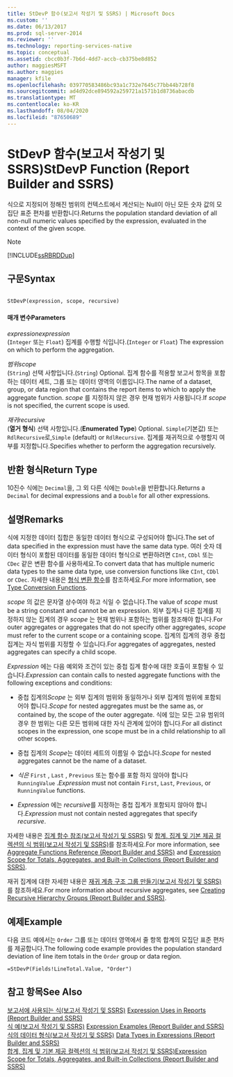 ```yaml
---
title: StDevP 함수(보고서 작성기 및 SSRS) | Microsoft Docs
ms.custom: ''
ms.date: 06/13/2017
ms.prod: sql-server-2014
ms.reviewer: ''
ms.technology: reporting-services-native
ms.topic: conceptual
ms.assetid: cbcc0b3f-7b6d-4dd7-accb-cb375be8d852
author: maggiesMSFT
ms.author: maggies
manager: kfile
ms.openlocfilehash: 039770583486bc93a1c732e7645c77bb44b728f8
ms.sourcegitcommit: ad4d92dce894592a259721a1571b1d8736abacdb
ms.translationtype: MT
ms.contentlocale: ko-KR
ms.lasthandoff: 08/04/2020
ms.locfileid: "87650689"
---
```

# <a name="stdevp-function-report-builder-and-ssrs"></a><span data-ttu-id="69d1c-102">StDevP 함수(보고서 작성기 및 SSRS)</span><span class="sxs-lookup"><span data-stu-id="69d1c-102">StDevP Function (Report Builder and SSRS)</span></span>
  <span data-ttu-id="69d1c-103">식으로 지정되어 정해진 범위의 컨텍스트에서 계산되는 Null이 아닌 모든 숫자 값의 모집단 표준 편차를 반환합니다.</span><span class="sxs-lookup"><span data-stu-id="69d1c-103">Returns the population standard deviation of all non-null numeric values specified by the expression, evaluated in the context of the given scope.</span></span>  
  
> [!NOTE]  
>  [!INCLUDE[ssRBRDDup](../../includes/ssrbrddup-md.md)]  
  
## <a name="syntax"></a><span data-ttu-id="69d1c-104">구문</span><span class="sxs-lookup"><span data-stu-id="69d1c-104">Syntax</span></span>  
  
```  
  
StDevP(expression, scope, recursive)  
```  
  
#### <a name="parameters"></a><span data-ttu-id="69d1c-105">매개 변수</span><span class="sxs-lookup"><span data-stu-id="69d1c-105">Parameters</span></span>  
 <span data-ttu-id="69d1c-106">*expression*</span><span class="sxs-lookup"><span data-stu-id="69d1c-106">*expression*</span></span>  
 <span data-ttu-id="69d1c-107">(`Integer` 또는 `Float`) 집계를 수행할 식입니다.</span><span class="sxs-lookup"><span data-stu-id="69d1c-107">(`Integer` or `Float`) The expression on which to perform the aggregation.</span></span>  
  
 <span data-ttu-id="69d1c-108">*범위*</span><span class="sxs-lookup"><span data-stu-id="69d1c-108">*scope*</span></span>  
 <span data-ttu-id="69d1c-109">(`String`) 선택 사항입니다.</span><span class="sxs-lookup"><span data-stu-id="69d1c-109">(`String`) Optional.</span></span> <span data-ttu-id="69d1c-110">집계 함수를 적용할 보고서 항목을 포함하는 데이터 세트, 그룹 또는 데이터 영역의 이름입니다.</span><span class="sxs-lookup"><span data-stu-id="69d1c-110">The name of a dataset, group, or data region that contains the report items to which to apply the aggregate function.</span></span> <span data-ttu-id="69d1c-111">*scope* 를 지정하지 않은 경우 현재 범위가 사용됩니다.</span><span class="sxs-lookup"><span data-stu-id="69d1c-111">If *scope* is not specified, the current scope is used.</span></span>  
  
 <span data-ttu-id="69d1c-112">*재귀*</span><span class="sxs-lookup"><span data-stu-id="69d1c-112">*recursive*</span></span>  
 <span data-ttu-id="69d1c-113">(**열거 형식**) 선택 사항입니다.</span><span class="sxs-lookup"><span data-stu-id="69d1c-113">(**Enumerated Type**) Optional.</span></span> <span data-ttu-id="69d1c-114">`Simple`(기본값) 또는 `RdlRecursive`로,</span><span class="sxs-lookup"><span data-stu-id="69d1c-114">`Simple` (default) or `RdlRecursive`.</span></span> <span data-ttu-id="69d1c-115">집계를 재귀적으로 수행할지 여부를 지정합니다.</span><span class="sxs-lookup"><span data-stu-id="69d1c-115">Specifies whether to perform the aggregation recursively.</span></span>  
  
## <a name="return-type"></a><span data-ttu-id="69d1c-116">반환 형식</span><span class="sxs-lookup"><span data-stu-id="69d1c-116">Return Type</span></span>  
 <span data-ttu-id="69d1c-117">10진수 식에는 `Decimal`을, 그 외 다른 식에는 `Double`을 반환합니다.</span><span class="sxs-lookup"><span data-stu-id="69d1c-117">Returns a `Decimal` for decimal expressions and a `Double` for all other expressions.</span></span>  
  
## <a name="remarks"></a><span data-ttu-id="69d1c-118">설명</span><span class="sxs-lookup"><span data-stu-id="69d1c-118">Remarks</span></span>  
 <span data-ttu-id="69d1c-119">식에 지정한 데이터 집합은 동일한 데이터 형식으로 구성되어야 합니다.</span><span class="sxs-lookup"><span data-stu-id="69d1c-119">The set of data specified in the expression must have the same data type.</span></span> <span data-ttu-id="69d1c-120">여러 숫자 데이터 형식이 포함된 데이터를 동일한 데이터 형식으로 변환하려면 `CInt`, `CDbl` 또는 `CDec` 같은 변환 함수를 사용하세요.</span><span class="sxs-lookup"><span data-stu-id="69d1c-120">To convert data that has multiple numeric data types to the same data type, use conversion functions like `CInt`, `CDbl` or `CDec`.</span></span> <span data-ttu-id="69d1c-121">자세한 내용은 [형식 변환 함수](https://go.microsoft.com/fwlink/?LinkId=96142)를 참조하세요.</span><span class="sxs-lookup"><span data-stu-id="69d1c-121">For more information, see [Type Conversion Functions](https://go.microsoft.com/fwlink/?LinkId=96142).</span></span>  
  
 <span data-ttu-id="69d1c-122">*scope* 의 값은 문자열 상수여야 하고 식일 수 없습니다.</span><span class="sxs-lookup"><span data-stu-id="69d1c-122">The value of *scope* must be a string constant and cannot be an expression.</span></span> <span data-ttu-id="69d1c-123">외부 집계나 다른 집계를 지정하지 않는 집계의 경우 *scope* 는 현재 범위나 포함하는 범위를 참조해야 합니다.</span><span class="sxs-lookup"><span data-stu-id="69d1c-123">For outer aggregates or aggregates that do not specify other aggregates, *scope* must refer to the current scope or a containing scope.</span></span> <span data-ttu-id="69d1c-124">집계의 집계의 경우 중첩 집계는 자식 범위를 지정할 수 있습니다.</span><span class="sxs-lookup"><span data-stu-id="69d1c-124">For aggregates of aggregates, nested aggregates can specify a child scope.</span></span>  
  
 <span data-ttu-id="69d1c-125">*Expression* 에는 다음 예외와 조건이 있는 중첩 집계 함수에 대한 호출이 포함될 수 있습니다.</span><span class="sxs-lookup"><span data-stu-id="69d1c-125">*Expression* can contain calls to nested aggregate functions with the following exceptions and conditions:</span></span>  
  
-   <span data-ttu-id="69d1c-126">중첩 집계의*Scope* 는 외부 집계의 범위와 동일하거나 외부 집계의 범위에 포함되어야 합니다.</span><span class="sxs-lookup"><span data-stu-id="69d1c-126">*Scope* for nested aggregates must be the same as, or contained by, the scope of the outer aggregate.</span></span> <span data-ttu-id="69d1c-127">식에 있는 모든 고유 범위의 경우 한 범위는 다른 모든 범위에 대한 자식 관계에 있어야 합니다.</span><span class="sxs-lookup"><span data-stu-id="69d1c-127">For all distinct scopes in the expression, one scope must be in a child relationship to all other scopes.</span></span>  
  
-   <span data-ttu-id="69d1c-128">중첩 집계의 *Scope*는 데이터 세트의 이름일 수 없습니다.</span><span class="sxs-lookup"><span data-stu-id="69d1c-128">*Scope* for nested aggregates cannot be the name of a dataset.</span></span>  
  
-   <span data-ttu-id="69d1c-129">*식은* `First` , `Last` , `Previous` 또는 함수를 포함 하지 않아야 합니다 `RunningValue` .</span><span class="sxs-lookup"><span data-stu-id="69d1c-129">*Expression* must not contain `First`, `Last`, `Previous`, or `RunningValue` functions.</span></span>  
  
-   <span data-ttu-id="69d1c-130">*Expression* 에는 *recursive*를 지정하는 중첩 집계가 포함되지 않아야 합니다.</span><span class="sxs-lookup"><span data-stu-id="69d1c-130">*Expression* must not contain nested aggregates that specify *recursive*.</span></span>  
  
 <span data-ttu-id="69d1c-131">자세한 내용은 [집계 함수 참조&#40;보고서 작성기 및 SSRS&#41;](report-builder-functions-aggregate-functions-reference.md) 및 [합계, 집계 및 기본 제공 컬렉션의 식 범위&#40;보고서 작성기 및 SSRS&#41;](expression-scope-for-totals-aggregates-and-built-in-collections.md)를 참조하세요.</span><span class="sxs-lookup"><span data-stu-id="69d1c-131">For more information, see [Aggregate Functions Reference &#40;Report Builder and SSRS&#41;](report-builder-functions-aggregate-functions-reference.md) and [Expression Scope for Totals, Aggregates, and Built-in Collections &#40;Report Builder and SSRS&#41;](expression-scope-for-totals-aggregates-and-built-in-collections.md).</span></span>  
  
 <span data-ttu-id="69d1c-132">재귀 집계에 대한 자세한 내용은 [재귀 계층 구조 그룹 만들기&#40;보고서 작성기 및 SSRS&#41;](creating-recursive-hierarchy-groups-report-builder-and-ssrs.md)를 참조하세요.</span><span class="sxs-lookup"><span data-stu-id="69d1c-132">For more information about recursive aggregates, see [Creating Recursive Hierarchy Groups &#40;Report Builder and SSRS&#41;](creating-recursive-hierarchy-groups-report-builder-and-ssrs.md).</span></span>  
  
## <a name="example"></a><span data-ttu-id="69d1c-133">예제</span><span class="sxs-lookup"><span data-stu-id="69d1c-133">Example</span></span>  
 <span data-ttu-id="69d1c-134">다음 코드 예에서는 `Order` 그룹 또는 데이터 영역에서 줄 항목 합계의 모집단 표준 편차를 제공합니다.</span><span class="sxs-lookup"><span data-stu-id="69d1c-134">The following code example provides the population standard deviation of line item totals in the `Order` group or data region.</span></span>  
  
```  
=StDevP(Fields!LineTotal.Value, "Order")  
```  
  
## <a name="see-also"></a><span data-ttu-id="69d1c-135">참고 항목</span><span class="sxs-lookup"><span data-stu-id="69d1c-135">See Also</span></span>  
 <span data-ttu-id="69d1c-136">[보고서에 사용되는 식&#40;보고서 작성기 및 SSRS&#41;](expression-uses-in-reports-report-builder-and-ssrs.md) </span><span class="sxs-lookup"><span data-stu-id="69d1c-136">[Expression Uses in Reports &#40;Report Builder and SSRS&#41;](expression-uses-in-reports-report-builder-and-ssrs.md) </span></span>  
 <span data-ttu-id="69d1c-137">[식 예&#40;보고서 작성기 및 SSRS&#41;](expression-examples-report-builder-and-ssrs.md) </span><span class="sxs-lookup"><span data-stu-id="69d1c-137">[Expression Examples &#40;Report Builder and SSRS&#41;](expression-examples-report-builder-and-ssrs.md) </span></span>  
 <span data-ttu-id="69d1c-138">[식의 데이터 형식&#40;보고서 작성기 및 SSRS&#41;](expressions-report-builder-and-ssrs.md) </span><span class="sxs-lookup"><span data-stu-id="69d1c-138">[Data Types in Expressions &#40;Report Builder and SSRS&#41;](expressions-report-builder-and-ssrs.md) </span></span>  
 [<span data-ttu-id="69d1c-139">합계, 집계 및 기본 제공 컬렉션의 식 범위&#40;보고서 작성기 및 SSRS&#41;</span><span class="sxs-lookup"><span data-stu-id="69d1c-139">Expression Scope for Totals, Aggregates, and Built-in Collections &#40;Report Builder and SSRS&#41;</span></span>](expression-scope-for-totals-aggregates-and-built-in-collections.md)  
  
  
